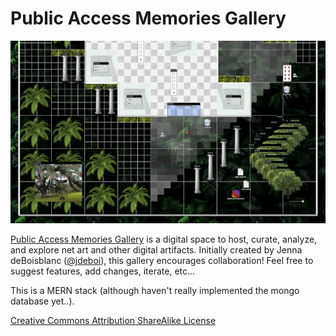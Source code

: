 

# Public Access Memories Gallery

![gallery img](client/public/og.png)

[Public Access Memories Gallery](https://www.publicaccessmemories.com/) is a digital space to host, curate, analyze, and explore net art and other digital artifacts. Initially created by Jenna deBoisblanc ([@jdeboi](https://www.instagram.com/jdeboi/)), this gallery encourages collaboration! Feel free to suggest features, add changes, iterate, etc...  

This is a MERN stack (although haven't really implemented the mongo database yet..).

[Creative Commons Attribution ShareAlike License](https://creativecommons.org/licenses/by-sa/4.0/)